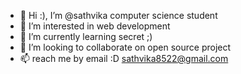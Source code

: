 - 👋 Hi :), I’m @sathvika computer science student
- 👀 I’m interested in web development
- 🌱 I’m currently learning secret ;)
- 💞️ I’m looking to collaborate on open source project
- 📫 reach me by email :D sathvika8522@gmail.com

<!---
sathvika8522/sathvika8522 is a ✨ special ✨ repository because its `README.md` (this file) appears on your GitHub profile.
You can click the Preview link to take a look at your changes.
--->
